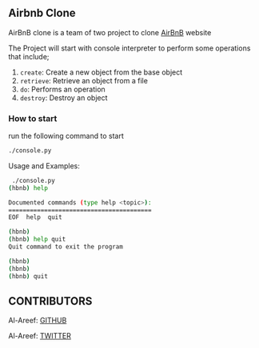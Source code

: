 ## Airbnb Clone

AirBnB clone is a team of two project to clone [AirBnB](https://www.airbnb.com) website

The Project will start with console interpreter to perform some operations that include;

1.  `create`: Create a new object from the base object
1.  `retrieve`: Retrieve an object from a file
1.  `do`: Performs an operation
1.  `destroy`: Destroy an object

### How to start

run the following command to start

```bash
./console.py
```

Usage and Examples:

```bash
 ./console.py
(hbnb) help

Documented commands (type help <topic>):
========================================
EOF  help  quit

(hbnb)
(hbnb) help quit
Quit command to exit the program

(hbnb)
(hbnb)
(hbnb) quit
```

## CONTRIBUTORS

Al-Areef:  [GITHUB](https://github.com/NUCCASJNR)

Al-Areef:  [TWITTER](https://twitter.com/codewithalareef)

